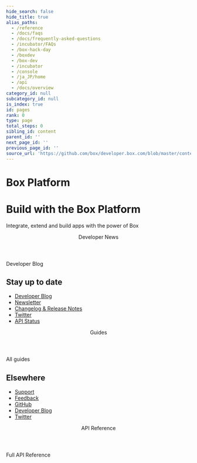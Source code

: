```yaml
---
hide_search: false
hide_title: true
alias_paths:
  - /reference
  - /docs/faqs
  - /docs/frequently-asked-questions
  - /incubator/FAQs
  - /box-hack-day
  - /boxdev
  - /box-dev
  - /incubator
  - /console
  - /ja_JP/home
  - /api
  - /docs/overview
category_id: null
subcategory_id: null
is_index: true
id: pages
rank: 0
type: page
total_steps: 0
sibling_id: content
parent_id: ''
next_page_id: ''
previous_page_id: ''
source_url: 'https://github.com/box/developer.box.com/blob/master/content/pages/index.md'
---
```


# Box Platform

<Hero search>

# Build with the Box Platform

Integrate, extend and build apps with the power of Box

</Hero>

<Centered wide>

<Header stroke to='/guides'>
Developer News

</Header>

<BlogCards >

</BlogCards>

<More to='https://medium.com/box-developer-blog' right>
Developer Blog

</More>

</Centered>

<Dark>

<Centered wide>

<HorizontalList centered>

## Stay up to date

* [Developer Blog](https://medium.com/box-developer-blog)
* [Newsletter](page://newsletter)
* [Changelog & Release Notes](page://changelog)
* [Twitter](https://twitter.com/boxplatform/)
* [API Status](https://status.box.com/)

</HorizontalList>

</Centered>

</Dark>

<Centered wide>

<Header stroke to='/guides'>
Guides

</Header>

<GuideCategories limit='8' >

</GuideCategories>

<More to='/{locale}/guides' right>
All guides

</More>

</Centered>

<Dark>

<Centered wide>

<HorizontalList centered>

## Elsewhere

* [Support](page://support)
* [Feedback](https://pulse.box.com/forums//%20909778-product-feedback?category_id=330838)
* [GitHub](https://github.com/box)
* [Developer Blog](https://medium.com/box-developer-blog)
* [Twitter](https://twitter.com/boxplatform/)

</HorizontalList>

</Centered>

</Dark>

<Centered wide>

<Header stroke to='/guides'>
API Reference

</Header>

<ReferenceCategories limit='8' >

</ReferenceCategories>

<More to='/{locale}/reference/list' right>
Full API Reference

</More>

</Centered>
